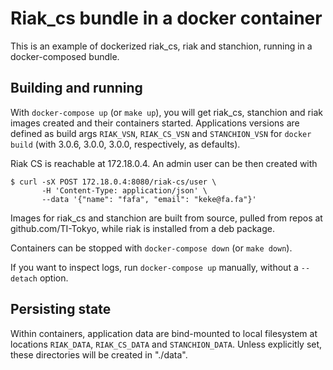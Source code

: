 # Riak_cs bundle in a docker container

This is an example of dockerized riak_cs, riak and stanchion, running
in a docker-composed bundle.

## Building and running

With `docker-compose up` (or `make up`), you will get riak\_cs,
stanchion and riak images created and their containers started.
Applications versions are defined as build args `RIAK_VSN`,
`RIAK_CS_VSN` and `STANCHION_VSN` for `docker build` (with 3.0.6,
3.0.0, 3.0.0, respectively, as defaults).

Riak CS is reachable at 172.18.0.4. An admin user can be then
created with

```
$ curl -sX POST 172.18.0.4:8080/riak-cs/user \
       -H 'Content-Type: application/json' \
       --data '{"name": "fafa", "email": "keke@fa.fa"}'
```

Images for riak_cs and stanchion are built from source, pulled from
repos at github.com/TI-Tokyo, while riak is installed from a deb package.

Containers can be stopped with `docker-compose down` (or `make down`).

If you want to inspect logs, run `docker-compose up` manually, without
a `--detach` option.

## Persisting state

Within containers, application data are bind-mounted to local
filesystem at locations `RIAK_DATA`, `RIAK_CS_DATA` and
`STANCHION_DATA`. Unless explicitly set, these directories will be
created in "./data".


